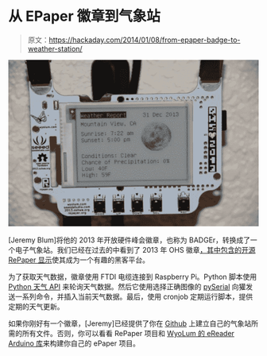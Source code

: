 # 从 EPaper 徽章到气象站

> 原文：<https://hackaday.com/2014/01/08/from-epaper-badge-to-weather-station/>

[![ePaper Weather Station](img/b32869fdaf0880ae618661283fb34f0a.png)](http://hackaday.com/2014/01/08/from-epaper-badge-to-weather-station/epaperweather/)

[Jeremy Blum]将他的 2013 年开放硬件峰会徽章，也称为 BADGEr，转换成了一个电子气象站。我们已经在过去的中看到了 2013 年 OHS 徽章[，其中包含的](http://hackaday.com/2013/07/29/2013-open-hardware-summit-badge-includes-epaper-display/ "2013 Open Hardware Summit badge includes ePaper display")[开源 RePaper 显示](http://repaper.org/)使其成为一个有趣的黑客平台。

为了获取天气数据，徽章使用 FTDI 电缆连接到 Raspberry Pi。Python 脚本使用 [Python 天气 API](https://code.google.com/p/python-weather-api/) 来轮询天气数据。然后它使用选择正确图像的 [pySerial](http://pyserial.sourceforge.net/) 向獾发送一系列命令，并插入当前天气数据。最后，使用 cronjob 定期运行脚本，提供定期的天气更新。

如果你刚好有一个徽章，[Jeremy]已经提供了你在 [Github](https://github.com/sciguy14/Pi-BADGEr-ePaper-Weather-Station) 上建立自己的气象站所需的所有文件。否则，你可以看看 RePaper 项目和 [WyoLum 的 eReader Arduino 库](http://wyolum.com/wyolum-ereader-library/)来构建你自己的 ePaper 项目。